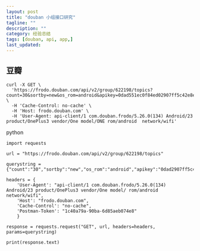 ```yaml
---
layout: post
title: "douban 小组接口研究"
tagline: ""
description: ""
category: 经验总结
tags: [douban, api, app,]
last_updated:
---
```



## 豆瓣

    curl -X GET \
      'https://frodo.douban.com/api/v2/group/622198/topics?count=30&sortby=new&os_rom=android&apikey=0dad551ec0f84ed02907ff5c42e8ec70&channel=Google_Market&udid=5e4159565b89f86cccda&_sig=YWtLhd6UEq%2Bh7xDWs%3D&_ts=1529656502' \
      -H 'Cache-Control: no-cache' \
      -H 'Host: frodo.douban.com' \
      -H 'User-Agent: api-client/1 com.douban.frodo/5.26.0(134) Android/23 product/OnePlus3 vendor/One model/ONE rom/android  network/wifi'

python

    import requests

    url = "https://frodo.douban.com/api/v2/group/622198/topics"

    querystring = {"count":"30","sortby":"new","os_rom":"android","apikey":"0dad2907ff5c42e8ec70","channel":"Google_Market","udid":"5e3fff058b89f86cccda","_sig":"YWtLhDWs%3D","_ts":"1529656502"}

    headers = {
        'User-Agent': "api-client/1 com.douban.frodo/5.26.0(134) Android/23 product/OnePlus3 vendor/One model/ rom/android  network/wifi",
        'Host': "frodo.douban.com",
        'Cache-Control': "no-cache",
        'Postman-Token': "1c40a79a-90ba-6d85aeb074e8"
        }

    response = requests.request("GET", url, headers=headers, params=querystring)

    print(response.text)
